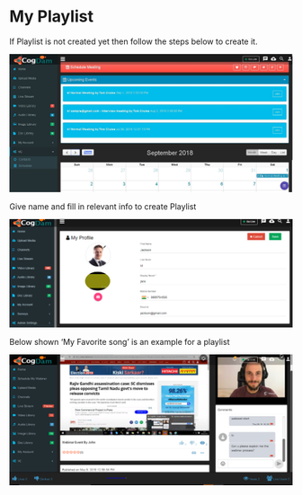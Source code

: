 # My Playlist

If Playlist is not created yet then follow the steps below to create it.

![](../.gitbook/assets/image%20%2887%29.png)

Give name and fill in relevant info to create Playlist

![](../.gitbook/assets/image%20%28178%29.png)

Below shown ‘My Favorite song’ is an example for a playlist

![](../.gitbook/assets/image%20%2824%29.png)

